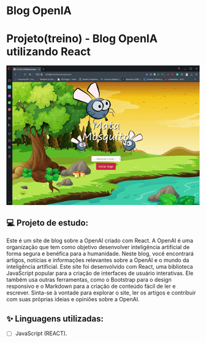 # Blog OpenIA


# Projeto(treino) - Blog OpenIA utilizando React

![Jogo: Mata-Mosquito](https://github.com/FialaMoises/jogo_mata_mosquito/blob/main/127.0.0.1_5500_html_index.html%20-%20Opera%202023-01-25%2013-46-43.gif)

## 💻 Projeto de estudo:

Este é um site de blog sobre a OpenAI criado com React. A OpenAI é uma organização que tem como objetivo desenvolver inteligência artificial de forma segura e benéfica para a humanidade. Neste blog, você encontrará artigos, notícias e informações relevantes sobre a OpenAI e o mundo da inteligência artificial. Este site foi desenvolvido com React, uma biblioteca JavaScript popular para a criação de interfaces de usuário interativas. Ele também usa outras ferramentas, como o Bootstrap para o design responsivo e o Markdown para a criação de conteúdo fácil de ler e escrever. Sinta-se à vontade para explorar o site, ler os artigos e contribuir com suas próprias ideias e opiniões sobre a OpenAI.

## ✨ Linguagens utilizadas:

-   [ ] JavaScript (REACT).




